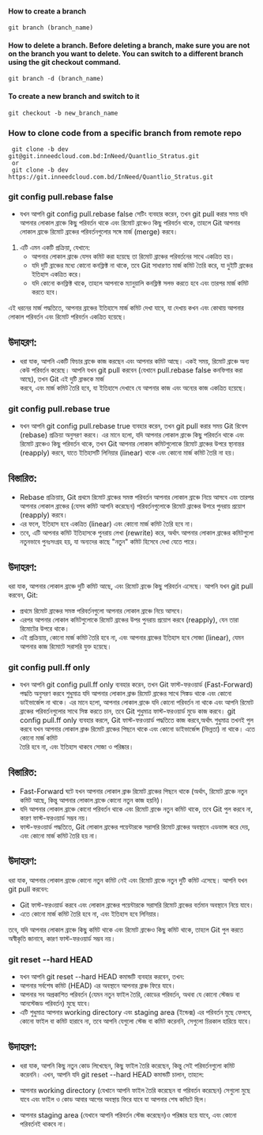 #### How to create a branch
```
git branch (branch_name)
```
#### How to delete a branch. Before deleting a branch, make sure you are not on the branch you want to delete. You can switch to a different branch using the git checkout command.
```
git branch -d (branch_name)
```
#### To create a new branch and switch to it
```
git checkout -b new_branch_name
```
### How to clone code from a specific branch from remote repo
 ```
  git clone -b dev git@git.inneedcloud.com.bd:InNeed/Quantlio_Stratus.git
  or
  git clone -b dev https://git.inneedcloud.com.bd/InNeed/Quantlio_Stratus.git

 ```
### git config pull.rebase false
 * যখন আপনি git config pull.rebase false সেটিং ব্যবহার করেন, তখন git pull করার সময় যদি আপনার লোকাল ব্রাঞ্চে কিছু পরিবর্তন থাকে এবং রিমোট ব্রাঞ্চেও কিছু পরিবর্তন থাকে, তাহলে Git আপনার লোকাল ব্রাঞ্চে রিমোট ব্রাঞ্চের পরিবর্তনগুলোর    সঙ্গে মার্জ (merge) করবে।

1. এটি এমন একটি প্রক্রিয়া, যেখানে:
   * আপনার লোকাল ব্রাঞ্চে যেসব কমিট করা হয়েছে তা রিমোট ব্রাঞ্চের পরিবর্তনের সাথে একত্রিত হয়।
   * যদি দুটি ব্রাঞ্চের মধ্যে কোনো কনফ্লিক্ট না থাকে, তবে Git সাধারণত মার্জ কমিট তৈরি করে, যা দুইটি ব্রাঞ্চের ইতিহাস একত্রিত করে।
   * যদি কোনো কনফ্লিক্ট থাকে, তাহলে আপনাকে ম্যানুয়ালি কনফ্লিক্ট সলভ করতে হবে এবং তারপর মার্জ কমিট করতে হবে।

এই ধরনের মার্জ পদ্ধতিতে, আপনার ব্রাঞ্চের ইতিহাসে মার্জ কমিট দেখা যাবে, যা দেখায় কখন এবং কোথায় আপনার লোকাল পরিবর্তন এবং রিমোট পরিবর্তন একত্রিত হয়েছে।
## উদাহরণ:
  * ধরা যাক, আপনি একটি ফিচার ব্রাঞ্চে কাজ করছেন এবং আপনার কমিট আছে। একই সময়, রিমোট ব্রাঞ্চে অন্য কেউ পরিবর্তন করেছে। আপনি যখন git pull করবেন (যেখানে pull.rebase false কনফিগার করা আছে), তখন Git এই দুটি ব্রাঞ্চকে মার্জ   
  করবে, এবং মার্জ কমিট তৈরি হবে, যা ইতিহাসে দেখাবে যে আপনার কাজ এবং অন্যের কাজ একত্রিত হয়েছে।

### git config pull.rebase true
* যখন আপনি git config pull.rebase true ব্যবহার করেন, তখন git pull করার সময় Git রিবেস (rebase) প্রক্রিয়া অনুসরণ করবে। এর মানে হলো, যদি আপনার লোকাল ব্রাঞ্চে কিছু পরিবর্তন থাকে এবং রিমোট ব্রাঞ্চেও কিছু পরিবর্তন থাকে, তখন Git আপনার লোকাল কমিটগুলোকে রিমোট ব্রাঞ্চের উপরে স্থানান্তর (reapply) করবে, যাতে ইতিহাসটি লিনিয়ার (linear) থাকে এবং কোনো মার্জ কমিট তৈরি না হয়।

## বিস্তারিত:
 * Rebase প্রক্রিয়ায়, Git প্রথমে রিমোট ব্রাঞ্চের সমস্ত পরিবর্তন আপনার লোকাল ব্রাঞ্চে নিয়ে আসবে এবং তারপর আপনার লোকাল ব্রাঞ্চের (যেসব কমিট আপনি করেছেন) পরিবর্তনগুলোকে রিমোট ব্রাঞ্চের উপরে পুনরায় প্রয়োগ (reapply) করবে।
 * এর ফলে, ইতিহাস হবে একত্রিত (linear) এবং কোনো মার্জ কমিট তৈরি হবে না।
 * তবে, এটি আপনার কমিট ইতিহাসকে পুনরায় লেখা (rewrite) করে, অর্থাৎ আপনার লোকাল ব্রাঞ্চের কমিটগুলো নতুনভাবে পুনঃসংগ্রহ হয়, যা অন্যদের কাছে "নতুন" কমিট হিসেবে দেখা যেতে পারে।
   
## উদাহরণ:
ধরা যাক, আপনার লোকাল ব্রাঞ্চে দুটি কমিট আছে, এবং রিমোট ব্রাঞ্চে কিছু পরিবর্তন এসেছে। আপনি যখন git pull করবেন, Git:

 * প্রথমে রিমোট ব্রাঞ্চের সমস্ত পরিবর্তনগুলো আপনার লোকাল ব্রাঞ্চে নিয়ে আসবে।
 * এরপর আপনার লোকাল কমিটগুলোকে রিমোট ব্রাঞ্চের উপর পুনরায় প্রয়োগ করবে (reapply), যেন তারা রিমোটের উপরে থাকে।
 * এই প্রক্রিয়ায়, কোনো মার্জ কমিট তৈরি হবে না, এবং আপনার ব্রাঞ্চের ইতিহাস হবে সোজা (linear), যেমন আপনার কাজ রিমোটে সরাসরি যুক্ত হয়েছে।

### git config pull.ff only
  * যখন আপনি git config pull.ff only ব্যবহার করেন, তখন Git ফাস্ট-ফরওয়ার্ড (Fast-Forward) পদ্ধতি অনুসরণ করবে শুধুমাত্র যদি আপনার লোকাল ব্রাঞ্চ রিমোট ব্রাঞ্চের সাথে সিঙ্কড থাকে এবং কোনো ডাইভার্জেন্স না থাকে। এর মানে হলো,    আপনার   লোকাল ব্রাঞ্চে যদি কোনো পরিবর্তন না থাকে এবং আপনি রিমোট ব্রাঞ্চের পরিবর্তনগুলোর সাথে সিঙ্ক করতে চান, তবে Git শুধুমাত্র ফাস্ট-ফরওয়ার্ড মুডে কাজ করবে।
  git config pull.ff only ব্যবহার করলে, Git ফাস্ট-ফরওয়ার্ড পদ্ধতিতে কাজ করবে,অর্থাৎ শুধুমাত্র তখনই পুল করবে যখন আপনার লোকাল ব্রাঞ্চ রিমোট ব্রাঞ্চের পিছনে থাকে এবং কোনো ডাইভার্জেন্স (ভিন্নতা) না থাকে। এতে কোনো মার্জ কমিট   
  তৈরি হবে না, এবং ইতিহাস থাকবে সোজা ও পরিষ্কার।

## বিস্তারিত:
  * Fast-Forward ঘটে যখন আপনার লোকাল ব্রাঞ্চ রিমোট ব্রাঞ্চের পিছনে থাকে (অর্থাৎ, রিমোট ব্রাঞ্চে নতুন কমিট আছে, কিন্তু আপনার লোকাল ব্রাঞ্চে কোনো নতুন কাজ হয়নি)।
  * যদি আপনার লোকাল ব্রাঞ্চে কোনো পরিবর্তন থাকে এবং রিমোট ব্রাঞ্চে নতুন কমিট থাকে, তবে Git পুল করবে না, কারণ ফাস্ট-ফরওয়ার্ড সম্ভব নয়।
  * ফাস্ট-ফরওয়ার্ড পদ্ধতিতে, Git লোকাল ব্রাঞ্চের পয়েন্টারকে সরাসরি রিমোট ব্রাঞ্চের অবস্থানে এডভান্স করে দেয়, এবং কোনো মার্জ কমিট তৈরি হয় না।
    
## উদাহরণ:
ধরা যাক, আপনার লোকাল ব্রাঞ্চে কোনো নতুন কমিট নেই এবং রিমোট ব্রাঞ্চে নতুন দুটি কমিট এসেছে। আপনি যখন git pull করবেন:
 * Git ফাস্ট-ফরওয়ার্ড করবে এবং লোকাল ব্রাঞ্চের পয়েন্টারকে সরাসরি রিমোট ব্রাঞ্চের বর্তমান অবস্থানে নিয়ে যাবে।
 * এতে কোনো মার্জ কমিট তৈরি হবে না, এবং ইতিহাস হবে লিনিয়ার।
   
তবে, যদি আপনার লোকাল ব্রাঞ্চে কিছু কমিট থাকে এবং রিমোট ব্রাঞ্চেও কিছু কমিট থাকে, তাহলে Git পুল করতে অস্বীকৃতি জানাবে, কারণ ফাস্ট-ফরওয়ার্ড সম্ভব নয়।

### git reset --hard HEAD
* যখন আপনি git reset --hard HEAD কমান্ডটি ব্যবহার করবেন, তখন:
* আপনার সর্বশেষ কমিট (HEAD) এর অবস্থানে আপনার ব্রাঞ্চ ফিরে যাবে।
* আপনার সব অপ্রকাশিত পরিবর্তন (যেমন নতুন ফাইল তৈরি, কোডের পরিবর্তন, অথবা যে কোনো স্টেজড বা আনস্টেজড পরিবর্তন) মুছে যাবে।
* এটি শুধুমাত্র আপনার working directory এবং staging area (ইন্ডেক্স) এর পরিবর্তন মুছে ফেলবে, কোনো ফাইল বা কমিট হারাবে না, তবে আপনি যেগুলো স্টেজ বা কমিট করেননি, সেগুলো চিরকাল হারিয়ে যাবে।
  
## উদাহরণ:
* ধরা যাক, আপনি কিছু নতুন কোড লিখেছেন, কিছু ফাইল তৈরি করেছেন, কিন্তু সেই পরিবর্তনগুলো কমিট করেননি। এখন, আপনি যদি git reset --hard HEAD কমান্ডটি চালান, তাহলে:

* আপনার working directory (যেখানে আপনি ফাইল তৈরি করেছেন বা পরিবর্তন করেছেন) সেগুলো মুছে যাবে এবং ফাইল ও কোড আবার আগের অবস্থায় ফিরে যাবে যা আপনার শেষ কমিটে ছিল।
* আপনার staging area (যেখানে আপনি পরিবর্তন স্টেজ করেছেন)ও পরিষ্কার হয়ে যাবে, এবং কোনো পরিবর্তনই থাকবে না।
